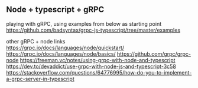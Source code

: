
## Node + typescript + gRPC

playing with gRPC, using examples from below as starting point  
https://github.com/badsyntax/grpc-js-typescript/tree/master/examples

other gRPC + node links  
https://grpc.io/docs/languages/node/quickstart/
https://grpc.io/docs/languages/node/basics/
https://github.com/grpc/grpc-node
https://freeman.vc/notes/using-grpc-with-node-and-typescript
https://dev.to/devaddict/use-grpc-with-node-js-and-typescript-3c58
https://stackoverflow.com/questions/64776995/how-do-you-to-implement-a-grpc-server-in-typescript
